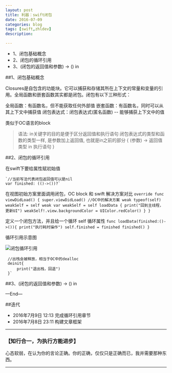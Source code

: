 ```yaml
---
layout: post
title: 利器：swift闭包
date: 2016-07-09
categories: blog
tags: [swift,zhldev]
description:

---
```



* 1、闭包基础概念
* 2、闭包的循环引用
* 3、(闭包的返回值和参数) -> () in



##1、闭包基础概念

Closures是自包含的功能块。它可以捕获和存储其所在上下文的常量和变量的引用。全局函数和嵌套函数其实都是闭包。闭包有以下三种形式：

全局函数：有函数名，但不能获取任何外部值
嵌套函数：有函数名，同时可以从其上下文中捕获值
闭包表达式：闭包表达式(匿名函数) -- 能够捕获上下文中的值

类似于OC语言的block


>语法: in关键字的目的是便于区分返回值和执行语句
闭包表达式的类型和函数的类型一样, 是参数加上返回值, 也就是in之前的部分
{
    (参数) -> 返回值类型 in
    执行语句
}



##2、闭包的循环引用

在swift下要给属性赋初始值

    `//当前写法代表闭包返回值可以是nil
    var finished: (()->())?`

在视图初始方案里面调用闭包，OC block 和 swift 解决方案对比
    `override func viewDidLoad() {
        super.viewDidLoad()
        //OC中的解决方案
        weak typeof(self) weakSelf = self
         weak var weakSelf = self
         loadData {
             print("回到主线程，更新UI")
             weakSelf!.view.backgroundColor = UIColor.redColor()
         }
     }`

定义一个闭包方法，并且给一个循环 self 循环属性
    `func loadData(finished:()->()){
         print("执行耗时操作")
         self.finished = finished
         finished()
     }`

循环引用示意图

![闭包循环引用](http://oa1viup98.bkt.clouddn.com/bibaoxunhuanyinyong.png)




     //出栈会被释放，相当于OC中的dealloc
     deinit{
         print("退出栈，回退")
     }`


##3、(闭包的返回值和参数) -> () in




—End—

##迭代
<!--
- 2015-09-14 01:52:09 再改
* 2015年6月19日 19:36:49 四稿
* 2015年6月17日 19:51:24 三稿
-->
* 2016年7月9日 12:13 完成循环引用章节
* 2016年7月8日 23:11 构建文章框架



---

### **【知行合一，为执行方能进步】**


心态软弱，在认为你的言论正确。你的正确，仅仅只是正确而已，我并需要那种东西。



----



<!--（题图：saurabh mohnot by Nik FC）-->
